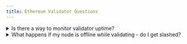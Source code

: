 ```yaml
---
title: Ethereum Validator Questions
---
```


<details>
  <summary>Is there a way to monitor validator uptime?</summary>
  <div>
    <div>
    On some dashboards in the Dappnode Monitoring System (DMS) you can find metrics related to the uptime of your validator. 
    <br /><br />
    But you can also find out how your validator is doing on the Beaconchain website of their respective network. Just enter your validator index ID in the search field.
    <br /><br />

<ul>
  <li><a href="https://beaconcha.in/">Ethereum Beacon Chain</a></li>
  <li><a href="https://beacon.gnosischain.com/">Gnosis Beacon Chain</a></li>
</ul>

</div>
  </div>
</details>

<details>
  <summary>What happens if my node is offline while validating - do I get slashed?</summary>
  <div>
    <div>
    There are two kinds of punishment when you validate on Ethereum 2.0 (this is applied in gnosis chain too):
    <br /><br />
<ul>
  <li>Penalty or Inactivity Leak: Reduces the token balance of the validator for either not attesting or not getting included</li>
  <li>Slashing: Removes the validator from the consensus mechanism and slowly leaks Ether</li>
</ul>

Slashing only occurs if:

<ul>
  <li>A validator acts like a proposer and signs two different beacon blocks for the same slot</li>
  <li>A validator acts like an attester and signs two different attestations with the same target</li>
</ul>

You will not have to worry about getting slashed on Dappnode. Slashing usually occurs when you have two instances of the same validator running at the same time. DAppNodes are configured in a way where that does not happen.
</div>
  </div>
</details>